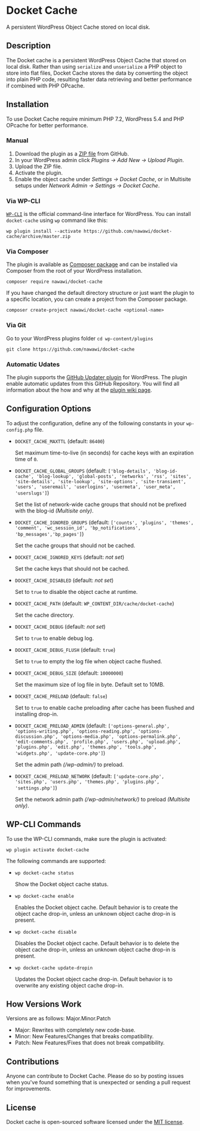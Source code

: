 
# Docket Cache

A persistent WordPress Object Cache stored on local disk.

## Description

The Docket cache is a persistent WordPress Object Cache that stored on local disk. Rather than using `serialize` and `unserialize` a PHP object to store into flat files, Docket Cache stores the data by converting the object into plain PHP code, resulting faster data retrieving and better performance if combined with PHP OPcache.

## Installation

To use Docket Cache require minimum PHP 7.2, WordPress 5.4 and PHP OPcache for better performance.

### Manual
 1. Download the plugin as a [ZIP file](https://github.com/nawawi/docket-cache/archive/master.zip) from GitHub.
 2. In your WordPress admin click *Plugins -> Add New -> Upload Plugin*.
 3. Upload the ZIP file.
 4. Activate the plugin.
 5. Enable the object cache under _Settings -> Docket Cache_, or in Multisite setups under _Network Admin -> Settings -> Docket Cache_.

### Via WP-CLI

[`WP-CLI`](http://wp-cli.org/) is the official command-line interface for WordPress. You can install `docket-cache` using `wp` command like this:

```
wp plugin install --activate https://github.com/nawawi/docket-cache/archive/master.zip
```

### Via Composer
The plugin is available as [Composer package](https://packagist.org/packages/nawawi/docket-cache) and can be installed via Composer from the root of your WordPress installation.
```
composer require nawawi/docket-cache
```

If you have changed the default directory structure or just want the plugin to a specific location, you can create a project from the Composer package.
```
composer create-project nawawi/docket-cache <optional-name>
```

### Via Git
Go to your WordPress plugins folder `cd wp-content/plugins`
```
git clone https://github.com/nawawi/docket-cache
```

### Automatic Udates
The plugin supports the [GitHub Updater plugin](https://github.com/afragen/github-updater) for WordPress. The plugin enable automatic updates from this GitHub Repository. You will find all information about the how and why at the [plugin wiki page](https://github.com/afragen/github-updater/wiki).

## Configuration Options

To adjust the configuration, define any of the following constants in your `wp-config.php` file.

  * `DOCKET_CACHE_MAXTTL` (default: `86400`)

    Set maximum time-to-live (in seconds) for cache keys with an expiration time of `0`.

  * `DOCKET_CACHE_GLOBAL_GROUPS` (default: `['blog-details', 'blog-id-cache', 'blog-lookup', 'global-posts', 'networks', 'rss', 'sites', 'site-details', 'site-lookup', 'site-options', 'site-transient', 'users', 'useremail', 'userlogins', 'usermeta', 'user_meta', 'userslugs']`)

    Set the list of network-wide cache groups that should not be prefixed with the blog-id _(Multisite only)_.

  * `DOCKET_CACHE_IGNORED_GROUPS` (default: `['counts', 'plugins', 'themes', 'comment', 'wc_session_id', 'bp_notifications', 'bp_messages','bp_pages']`)

    Set the cache groups that should not be cached.

  * `DOCKET_CACHE_IGNORED_KEYS` (default: _not set_)

    Set the cache keys that should not be cached.

  * `DOCKET_CACHE_DISABLED` (default: _not set_)

    Set to `true` to disable the object cache at runtime.

  * `DOCKET_CACHE_PATH` (default: `WP_CONTENT_DIR/cache/docket-cache`)

    Set the cache directory.

  * `DOCKET_CACHE_DEBUG` (default: _not set_)

    Set to `true` to enable debug log.

  * `DOCKET_CACHE_DEBUG_FLUSH` (default: `true`)

    Set to `true` to empty the log file when object cache flushed.

  * `DOCKET_CACHE_DEBUG_SIZE` (default: `10000000`)

    Set the maximum size of log file in byte. Default set to 10MB.

  * `DOCKET_CACHE_PRELOAD` (default: `false`)

    Set to `true` to enable cache preloading after cache has been flushed and installing drop-in.

  * `DOCKET_CACHE_PRELOAD_ADMIN` (default: `['options-general.php', 'options-writing.php', 'options-reading.php', 'options-discussion.php', 'options-media.php', 'options-permalink.php', 'edit-comments.php', 'profile.php', 'users.php', 'upload.php', 'plugins.php', 'edit.php', 'themes.php', 'tools.php', 'widgets.php', 'update-core.php']`)

    Set the admin path _(/wp-admin/<path>)_ to preload.

  * `DOCKET_CACHE_PRELOAD_NETWORK` (default: `['update-core.php', 'sites.php', 'users.php', 'themes.php', 'plugins.php', 'settings.php']`)

    Set the network admin path _(/wp-admin/network/<path>)_ to preload _(Multisite only)_.


## WP-CLI Commands

To use the WP-CLI commands, make sure the plugin is activated:

    wp plugin activate docket-cache

The following commands are supported:

  * `wp docket-cache status`

    Show the Docket object cache status.

  * `wp docket-cache enable`

    Enables the Docket object cache. Default behavior is to create the object cache drop-in, unless an unknown object cache drop-in is present.

  * `wp docket-cache disable`

    Disables the Docket object cache. Default behavior is to delete the object cache drop-in, unless an unknown object cache drop-in is present.

  * `wp docket-cache update-dropin`

    Updates the Docket object cache drop-in. Default behavior is to overwrite any existing object cache drop-in.

## How Versions Work

Versions are as follows: Major.Minor.Patch

* Major: Rewrites with completely new code-base.
* Minor: New Features/Changes that breaks compatibility.
* Patch: New Features/Fixes that does not break compatibility.


## Contributions

Anyone can contribute to Docket Cache. Please do so by posting issues when you've found something that is unexpected or sending a pull request for improvements.


## License

Docket cache is open-sourced software licensed under the [MIT license](https://github.com/nawawi/docket-cache/blob/master/LICENSE.txt).
